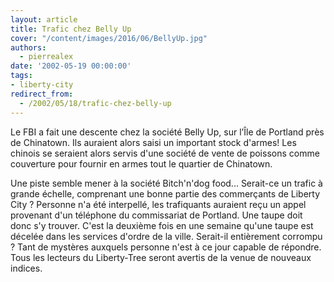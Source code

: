 ```yaml
---
layout: article
title: Trafic chez Belly Up
cover: "/content/images/2016/06/BellyUp.jpg"
authors:
  - pierrealex
date: '2002-05-19 00:00:00'
tags:
- liberty-city
redirect_from:
  - /2002/05/18/trafic-chez-belly-up
---
```


Le FBI a fait une descente chez la société Belly Up, sur l’Île de Portland près de Chinatown. Ils auraient alors saisi un important stock d'armes! Les chinois se seraient alors servis d'une société de vente de poissons comme couverture pour fournir en armes tout le quartier de Chinatown.

Une piste semble mener à la société Bitch'n'dog food... Serait-ce un trafic à grande échelle, comprenant une bonne partie des commerçants de Liberty City ? Personne n'a été interpellé, les trafiquants auraient reçu un appel provenant d'un téléphone du commissariat de Portland. Une taupe doit donc s'y trouver. C'est la deuxième fois en une semaine qu'une taupe est décelée dans les services d'ordre de la ville. Serait-il entièrement corrompu ? Tant de mystères auxquels personne n'est à ce jour capable de répondre. Tous les lecteurs du Liberty-Tree seront avertis de la venue de nouveaux indices.
